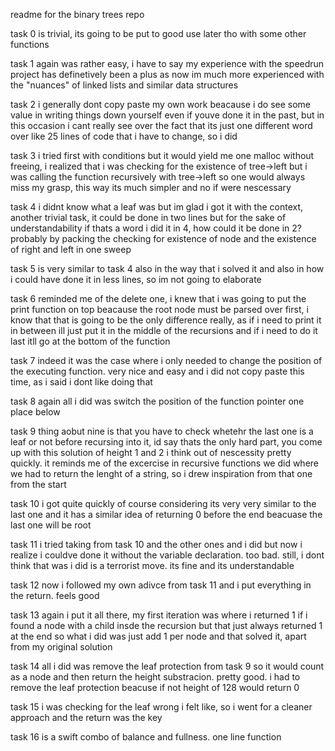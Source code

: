 readme for the binary trees repo

task 0 is trivial, its going to be put to good use later tho with some other functions

task 1 again was rather easy, i have to say my experience with the speedrun project has definetively been a plus as now im much more experienced with the "nuances" of linked lists and similar data structures

task 2 i generally dont copy paste my own work beacause i do see some value in writing things down yourself even if youve done it in the past, but in this occasion i cant really see over the fact that its just one different word over like 25 lines of code that i have to change, so i did

task 3 i tried first with conditions but it would yield me one malloc without freeing, i realized that i was checking for the existence of tree->left but i was calling the function recursively with tree->left so one would always miss my grasp, this way its much simpler and no if were nescessary

task 4 i didnt know what a leaf was but im glad i got it with the context, another trivial task, it could be done in two lines but for the sake of understandability if thats a word i did it in 4, how could it be done in 2? probably by packing the checking for existence of node and the existence of right and left in one sweep

task 5 is very similar to task 4 also in the way that i solved it and also in how i could have done it in less lines, so im not going to elaborate

task 6 reminded me of the delete one, i knew that i was going to put the print function on top beacause the root node must be parsed over first, i know that that is going to be the only difference really, as if i need to print it in between ill just put it in the middle of the recursions and if i need to do it last itll go at the bottom of the function

task 7 indeed it was the case where i only needed to change the position of the executing function. very nice and easy and i did not copy paste this time, as i said i dont like doing that

task 8 again all i did was switch the position of the function pointer one place below

task 9 thing aobut nine is that you have to check whetehr the last one is a leaf or not before recursing into it, id say thats the only hard part, you come up with this solution of height 1 and 2 i think out of nescessity pretty quickly. it reminds me of the excercise in recursive functions we did where we had to return the lenght of a string, so i drew inspiration from that one from the start

task 10 i got quite quickly of course considering its very very similar to the last one and it has a similar idea of returning 0 before the end beacuase the last one will be root

task 11 i tried taking from task 10 and the other ones and i did but now i realize i couldve done it without the variable declaration. too bad. still, i dont think that was i did is a terrorist move. its fine and its understandable

task 12 now i followed my own adivce from task 11 and i put everything in the return. feels good

task 13 again i put it all there, my first iteration was where i returned 1 if i found a node with a child insde the recursion but that just always returned 1 at the end so what i did was just add 1 per node and that solved it, apart from my original solution

task 14 all i did was remove the leaf protection from task 9 so it would count as a node and then return the height substracion. pretty good. i had to remove the leaf protection beacuse if not height of 128 would return 0

task 15 i was checking for the leaf wrong i felt like, so i went for a cleaner approach and the return was the key

task 16 is a swift combo of balance and fullness. one line function